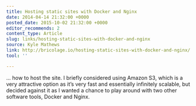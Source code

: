 ```yaml
---
title: Hosting static sites with Docker and Nginx
date: 2014-04-14 21:32:00 +0000
posted_date: 2015-10-02 21:32:00 +0000
editor_recommends: 2
content_type: Article
slug: links/hosting-static-sites-with-docker-and-nginx
source: Kyle Mathews
link: http://bricolage.io/hosting-static-sites-with-docker-and-nginx/
tool: ''

---
```

… how to host the site. I briefly considered using Amazon S3, which is a very attractive option as it’s very fast and essentially infinitely scalable, but decided against it as I wanted a chance to play around with two other software tools, Docker and Nginx.



